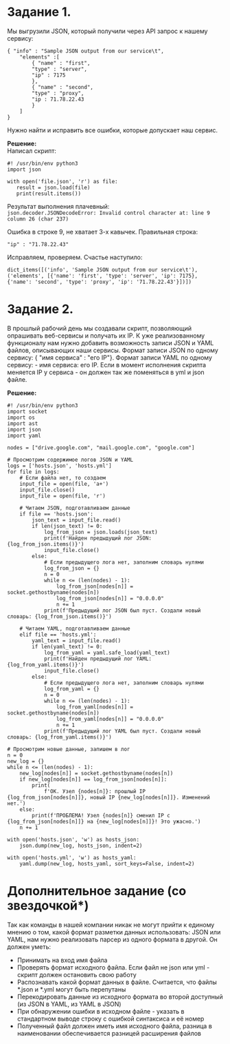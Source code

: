 # Задание 1. 
Мы выгрузили JSON, который получили через API запрос к нашему сервису:   

    { "info" : "Sample JSON output from our service\t",
        "elements" :[
            { "name" : "first",
            "type" : "server",
            "ip" : 7175 
            },
            { "name" : "second",
            "type" : "proxy",
            "ip : 71.78.22.43
            }
        ]
    }
    
Нужно найти и исправить все ошибки, которые допускает наш сервис.

**Решение:**   
Написал скрипт:  

    #! /usr/bin/env python3
    import json

    with open('file.json', 'r') as file:
       result = json.load(file)
       print(result.items())

Результат выполнения плачевный:  
`json.decoder.JSONDecodeError: Invalid control character at: line 9 column 26 (char 237)`  

Ошибка в строке 9, не хватает 3-х кавычек. Правильная строка:  

    "ip" : "71.78.22.43"

Исправляем, проверяем. Счастье наступило:  

    dict_items([('info', 'Sample JSON output from our service\t'), ('elements', [{'name': 'first', 'type': 'server', 'ip': 7175}, {'name': 'second', 'type': 'proxy', 'ip': '71.78.22.43'}])])



# Задание 2. 
В прошлый рабочий день мы создавали скрипт, позволяющий опрашивать веб-сервисы и получать их IP. К уже реализованному функционалу нам нужно добавить возможность записи JSON и YAML файлов, описывающих наши сервисы. Формат записи JSON по одному сервису: { "имя сервиса" : "его IP"}. Формат записи YAML по одному сервису: - имя сервиса: его IP. Если в момент исполнения скрипта меняется IP у сервиса - он должен так же поменяться в yml и json файле.

**Решение:**  

    #! /usr/bin/env python3
    import socket
    import os
    import ast
    import json
    import yaml

    nodes = ["drive.google.com", "mail.google.com", "google.com"]

    # Просмотрим содержимое логов JSON и YAML
    logs = ['hosts.json', 'hosts.yml']
    for file in logs:
        # Если файла нет, то создаем
        input_file = open(file, 'a+')
        input_file.close()
        input_file = open(file, 'r')

        # Читаем JSON, подготавливаем данные
        if file == 'hosts.json':
            json_text = input_file.read()
            if len(json_text) != 0:
                log_from_json = json.loads(json_text)
                print(f'Найден предыдущий лог JSON: {log_from_json.items()}')
                input_file.close()
            else:
                # Если предыдущего лога нет, заполним словарь нулями
                log_from_json = {}
                n = 0
                while n <= (len(nodes) - 1):
                    log_from_json[nodes[n]] = socket.gethostbyname(nodes[n])
                    log_from_json[nodes[n]] = "0.0.0.0"
                    n += 1
                print(f'Предыдущий лог JSON был пуст. Создали новый словарь: {log_from_json.items()}')

        # Читаем YAML, подготавливаем данные
        elif file == 'hosts.yml':
            yaml_text = input_file.read()
            if len(yaml_text) != 0:
                log_from_yaml = yaml.safe_load(yaml_text)
                print(f'Найден предыдущий лог YAML: {log_from_yaml.items()}')
                input_file.close()
            else:
                # Если предыдущего лога нет, заполним словарь нулями
                log_from_yaml = {}
                n = 0
                while n <= (len(nodes) - 1):
                    log_from_yaml[nodes[n]] = socket.gethostbyname(nodes[n])
                    log_from_yaml[nodes[n]] = "0.0.0.0"
                    n += 1
                print(f'Предыдущий лог YAML был пуст. Создали новый словарь: {log_from_yaml.items()}')

    # Просмотрим новые данные, запишем в лог
    n = 0
    new_log = {}
    while n <= (len(nodes) - 1):
        new_log[nodes[n]] = socket.gethostbyname(nodes[n])
        if new_log[nodes[n]] == log_from_json[nodes[n]]:
            print(
                f'ОК. Узел {nodes[n]}: прошлый IP {log_from_json[nodes[n]]}, новый IP {new_log[nodes[n]]}. Изменений нет.')
        else:
            print(f'ПРОБЛЕМА! Узел {nodes[n]} сменил IP с {log_from_json[nodes[n]]} на {new_log[nodes[n]]}! Это ужасно.')
        n += 1

    with open('hosts.json', 'w') as hosts_json:
        json.dump(new_log, hosts_json, indent=2)

    with open('hosts.yml', 'w') as hosts_yaml:
        yaml.dump(new_log, hosts_yaml, sort_keys=False, indent=2)



# Дополнительное задание (со звездочкой*)
Так как команды в нашей компании никак не могут прийти к единому мнению о том, какой формат разметки данных использовать: JSON или YAML, нам нужно реализовать парсер из одного формата в другой. Он должен уметь:

* Принимать на вход имя файла
* Проверять формат исходного файла. Если файл не json или yml - скрипт должен остановить свою работу
* Распознавать какой формат данных в файле. Считается, что файлы *.json и *.yml могут быть перепутаны
* Перекодировать данные из исходного формата во второй доступный (из JSON в YAML, из YAML в JSON)
* При обнаружении ошибки в исходном файле - указать в стандартном выводе строку с ошибкой синтаксиса и её номер
* Полученный файл должен иметь имя исходного файла, разница в наименовании обеспечивается разницей расширения файлов
